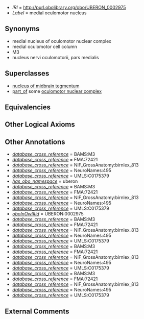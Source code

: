  * *IRI* = http://purl.obolibrary.org/obo/UBERON_0002975
 * *Label* = medial oculomotor nucleus

## Synonyms

 * medial nucleus of oculomotor nuclear complex
 * medial oculomotor cell column
 * M3
 * nucleus nervi oculomotorii, pars medialis

## Superclasses

 * [nucleus of midbrain tegmentum](../../UBERON/14/UBERON_0007414.md)
 * [part_of](../../BFO/50/BFO_0000050.md) some [oculomotor nuclear complex](../../UBERON/15/UBERON_0001715.md)

## Equivalencies


## Other Logical Axioms


## Other Annotations

 * *[database_cross_reference](../../ef/oboInOwl#hasDbXref.md)* = BAMS:M3
 * *[database_cross_reference](../../ef/oboInOwl#hasDbXref.md)* = FMA:72421
 * *[database_cross_reference](../../ef/oboInOwl#hasDbXref.md)* = NIF_GrossAnatomy:birnlex_813
 * *[database_cross_reference](../../ef/oboInOwl#hasDbXref.md)* = NeuroNames:495
 * *[database_cross_reference](../../ef/oboInOwl#hasDbXref.md)* = UMLS:C0175379
 * *[has_obo_namespace](../../ce/oboInOwl#hasOBONamespace.md)* = uberon
 * *[database_cross_reference](../../ef/oboInOwl#hasDbXref.md)* = BAMS:M3
 * *[database_cross_reference](../../ef/oboInOwl#hasDbXref.md)* = FMA:72421
 * *[database_cross_reference](../../ef/oboInOwl#hasDbXref.md)* = NIF_GrossAnatomy:birnlex_813
 * *[database_cross_reference](../../ef/oboInOwl#hasDbXref.md)* = NeuroNames:495
 * *[database_cross_reference](../../ef/oboInOwl#hasDbXref.md)* = UMLS:C0175379
 * *[oboInOwl#id](../../id/oboInOwl#id.md)* = UBERON:0002975
 * *[database_cross_reference](../../ef/oboInOwl#hasDbXref.md)* = BAMS:M3
 * *[database_cross_reference](../../ef/oboInOwl#hasDbXref.md)* = FMA:72421
 * *[database_cross_reference](../../ef/oboInOwl#hasDbXref.md)* = NIF_GrossAnatomy:birnlex_813
 * *[database_cross_reference](../../ef/oboInOwl#hasDbXref.md)* = NeuroNames:495
 * *[database_cross_reference](../../ef/oboInOwl#hasDbXref.md)* = UMLS:C0175379
 * *[database_cross_reference](../../ef/oboInOwl#hasDbXref.md)* = BAMS:M3
 * *[database_cross_reference](../../ef/oboInOwl#hasDbXref.md)* = FMA:72421
 * *[database_cross_reference](../../ef/oboInOwl#hasDbXref.md)* = NIF_GrossAnatomy:birnlex_813
 * *[database_cross_reference](../../ef/oboInOwl#hasDbXref.md)* = NeuroNames:495
 * *[database_cross_reference](../../ef/oboInOwl#hasDbXref.md)* = UMLS:C0175379
 * *[database_cross_reference](../../ef/oboInOwl#hasDbXref.md)* = BAMS:M3
 * *[database_cross_reference](../../ef/oboInOwl#hasDbXref.md)* = FMA:72421
 * *[database_cross_reference](../../ef/oboInOwl#hasDbXref.md)* = NIF_GrossAnatomy:birnlex_813
 * *[database_cross_reference](../../ef/oboInOwl#hasDbXref.md)* = NeuroNames:495
 * *[database_cross_reference](../../ef/oboInOwl#hasDbXref.md)* = UMLS:C0175379

## External Comments

